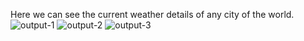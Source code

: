 Here we can see the current weather details of any city of the world.
![output-1](https://github.com/Kowsar14238/Weather-App/assets/88027531/bff16059-abd6-4b71-a46f-d076e9f5e76a)
![output-2](https://github.com/Kowsar14238/Weather-App/assets/88027531/fbcdb1f7-26e6-40a5-af7b-79b07b1bddfc)
![output-3](https://github.com/Kowsar14238/Weather-App/assets/88027531/7cbbf087-be51-4531-9040-dc2de8ee6042)
